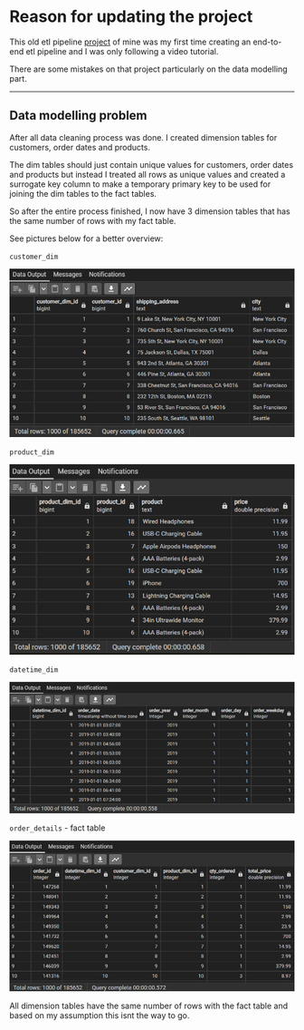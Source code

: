 # Reason for updating the project

This old etl pipeline [project]() of mine was my first time creating an end-to-end etl pipeline and I was only following a video tutorial.

There are some mistakes on that project particularly on the data modelling part.

---

## Data modelling problem

After all data cleaning process was done. I created dimension tables for customers, order dates and products.

The dim tables should just contain unique values for customers, order dates and products but instead I treated all rows as unique values and created a surrogate key column to make a temporary primary key to be used for joining the dim tables to the fact tables.

So after the entire process finished, I now have 3 dimension tables that has the same number of rows with my fact table.

See pictures below for a better overview:

`customer_dim`

![customer_dim](https://github.com/krtmlry/prefect-dbt-postgres/blob/main/img/customer_dim.png)

`product_dim`

![product_dim](https://github.com/krtmlry/prefect-dbt-postgres/blob/main/img/product_dim.png)

`datetime_dim`

![datetime_dim](https://github.com/krtmlry/prefect-dbt-postgres/blob/main/img/datetime_dim.png)

`order_details` - fact table

![order_details](https://github.com/krtmlry/prefect-dbt-postgres/blob/main/img/order_details.png)


All dimension tables have the same number of rows with the fact table and based on my assumption this isnt the way to go.